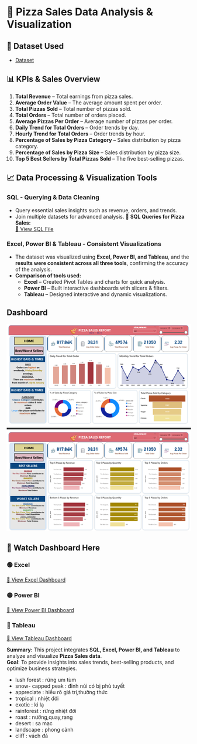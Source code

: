 # 🍕 Pizza Sales Data Analysis & Visualization  
## 📂 Dataset Used  
- <a href="https://github.com/NhutVuong/Pizza_Sales_Data_Analyst_Dashboard/blob/main/pizza_sales.csv">Dataset</a>
## 📊 KPIs & Sales Overview 
1. **Total Revenue** – Total earnings from pizza sales.  
2. **Average Order Value** – The average amount spent per order.  
3. **Total Pizzas Sold** – Total number of pizzas sold.  
4. **Total Orders** – Total number of orders placed.  
5. **Average Pizzas Per Order** – Average number of pizzas per order.  
6. **Daily Trend for Total Orders** – Order trends by day.  
7. **Hourly Trend for Total Orders** – Order trends by hour.  
8. **Percentage of Sales by Pizza Category** – Sales distribution by pizza category.  
9. **Percentage of Sales by Pizza Size** – Sales distribution by pizza size.  
10. **Top 5 Best Sellers by Total Pizzas Sold** – The five best-selling pizzas. 

## 📈 Data Processing & Visualization Tools
###  **SQL - Querying & Data Cleaning**  
- Query essential sales insights such as revenue, orders, and trends.  
- Join multiple datasets for advanced analysis.
📄 **SQL Queries for Pizza Sales:**  
[🔗 View SQL File](https://github.com/NhutVuong/Pizza_Sales_Data_Analyst_Dashboard/blob/main/Query_Pizza_Sales.sql)  
###  **Excel, Power BI & Tableau - Consistent Visualizations**  
- The dataset was visualized using **Excel, Power BI, and Tableau**, and the **results were consistent across all three tools**, confirming the accuracy of the analysis.  
- **Comparison of tools used:**  
  - **Excel** – Created Pivot Tables and charts for quick analysis.  
  - **Power BI** – Built interactive dashboards with slicers & filters.  
  - **Tableau** – Designed interactive and dynamic visualizations.  

## Dashboard 

![Pizza Sales Dashboard](https://raw.githubusercontent.com/NhutVuong/Pizza_Sales_Data_Analyst_Dashboard/main/KPI%26Best-Worst_Pizza_Sales.png)

## 👀 Watch Dashboard Here  

### 🟢 Excel  
[🔗 View Excel Dashboard](https://github.com/NhutVuong/Pizza_Sales_Data_Analyst_Dashboard/blob/main/Dashboard_Pizza_Sales.xlsx)  

### 🟡 Power BI  
[🔗 View Power BI Dashboard](https://github.com/NhutVuong/Pizza_Sales_Data_Analyst_Dashboard/blob/main/Pizza_Sales_Dashboard.pbix)  

### 🔵 Tableau  
[🔗 View Tableau Dashboard](https://public.tableau.com/app/profile/vuong.hoang2738/viz/Pizza_Sale_17430443944430/Home?publish=yes)  

**Summary:** This project integrates **SQL, Excel, Power BI, and Tableau** to analyze and visualize **Pizza Sales data**.  
**Goal**: To provide insights into sales trends, best-selling products, and optimize business strategies.  


- lush forest : rừng um tùm
- snow- capped peak : đỉnh núi có bị phủ tuyết
- appreciate : hiểu rõ giá trị,thưởng thức
- tropical : nhiệt đới
- exotic : kì lạ
- rainforest : rừng nhiệt đới
- roast : nướng,quay,rang
- desert : sa mạc
- landscape : phong cảnh
- cliff : vách đá
